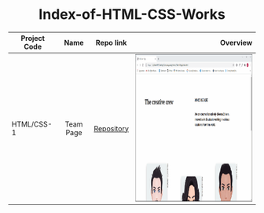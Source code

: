 # 
<h1 align="center">Index-of-HTML-CSS-Works</h1>  
  
  | Project Code | Name     | Repo link                                                      | Overview                            |
  |--------------|:--------:|:--------------------------------------------------------------:|------------------------------------:|
  |HTML/CSS-1     |Team Page| [Repository](https://github.com/marntext/Team-Page)|<img src="img/Crew.gif" height="300">|
